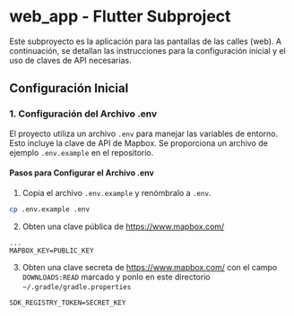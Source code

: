 # web_app - Flutter Subproject

Este subproyecto es la aplicación para las pantallas de las calles (web). A continuación, se detallan las instrucciones para la configuración inicial y el uso de claves de API necesarias.

## Configuración Inicial

### 1. Configuración del Archivo .env

El proyecto utiliza un archivo `.env` para manejar las variables de entorno. Esto incluye la clave de API de Mapbox. Se proporciona un archivo de ejemplo `.env.example` en el repositorio.

#### Pasos para Configurar el Archivo .env

1. Copia el archivo `.env.example` y renómbralo a `.env`.

```bash
cp .env.example .env
```

2. Obten una clave pública de https://www.mapbox.com/

```dotenv
...
MAPBOX_KEY=PUBLIC_KEY
```

3. Obten una clave secreta de https://www.mapbox.com/ con el campo `DOWNLOADS:READ` marcado y ponlo en este directorio `~/.gradle/gradle.properties`

```txt
SDK_REGISTRY_TOKEN=SECRET_KEY
```
